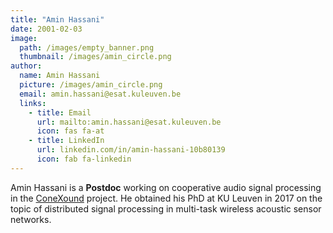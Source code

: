 ```yaml
---
title: "Amin Hassani"
date: 2001-02-03
image: 
  path: /images/empty_banner.png
  thumbnail: /images/amin_circle.png
author:
  name: Amin Hassani
  picture: /images/amin_circle.png
  email: amin.hassani@esat.kuleuven.be
  links:
    - title: Email
      url: mailto:amin.hassani@esat.kuleuven.be
      icon: fas fa-at    
    - title: LinkedIn
      url: linkedin.com/in/amin-hassani-10b80139
      icon: fab fa-linkedin
---
```


Amin Hassani is a **Postdoc** working on cooperative audio signal processing in the [ConeXound](projects/conexound/) project. He obtained his PhD at KU Leuven in 2017 on the topic of distributed signal processing in multi-task wireless acoustic sensor networks.
